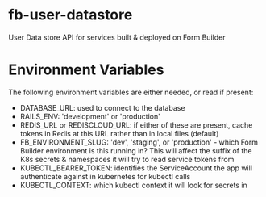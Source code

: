 # fb-user-datastore
User Data store API for services built &amp; deployed on Form Builder


# Environment Variables

The following environment variables are either needed, or read if present:

* DATABASE_URL: used to connect to the database
* RAILS_ENV: 'development' or 'production'
* REDIS_URL or REDISCLOUD_URL: if either of these are present, cache tokens in
  Redis at this URL rather than in local files (default)
* FB_ENVIRONMENT_SLUG: 'dev', 'staging', or 'production' - which Form Builder
  environment is this running in? This will affect the suffix of the K8s
  secrets & namespaces it will try to read service tokens from
* KUBECTL_BEARER_TOKEN: identifies the ServiceAccount the app will authenticate
  against in kubernetes for kubectl calls
* KUBECTL_CONTEXT: which kubectl context it will look for secrets in
